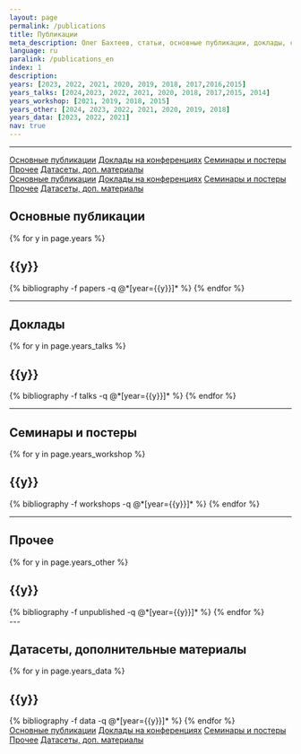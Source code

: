 ```yaml
---
layout: page
permalink: /publications
title: Публикации
meta_description: Олег Бахтеев, статьи, основные публикации, доклады, семинары, воркшопы
language: ru
paralink: /publications_en
index: 1
description: 
years: [2023, 2022, 2021, 2020, 2019, 2018, 2017,2016,2015]
years_talks: [2024,2023, 2022, 2021, 2020, 2018, 2017,2015, 2014]
years_workshop: [2021, 2019, 2018, 2015]
years_other: [2024, 2023, 2022, 2021, 2020, 2019, 2018]
years_data: [2023, 2022, 2021]
nav: true
---
```


---
<div class="btn-group-vertical btn-group-sm position-fixed  d-none d-xl-block"  style="left: -100px; top:200px " role="group">
  <a class="btn pub-btn"  href="#publications">Основные публикации</a>
  <a class="btn pub-btn" href="#talks">Доклады на конференциях</a>
  <a class="btn pub-btn" href="#workshops">Семинары и постеры</a>
  <a class="btn pub-btn" href="#other">Прочее</a>
  <a class="btn pub-btn" href="#data">Датасеты, доп. материалы</a>    
</div>

<div class="btn-group-sm  d-xl-none"  role="group">
  <a class="btn"  href="#publications">Основные публикации</a>
  <a class="btn" href="#talks">Доклады на конференциях</a>
  <a class="btn" href="#workshops">Семинары и постеры</a>
  <a class="btn" href="#other">Прочее</a>
  <a class="btn" href="#data">Датасеты, доп. материалы</a>    
</div>

<div id="publications" style="position: relative; top:-75px; visibility: hidden; display: block;">
</div>
<div class="publications">
<h2>Основные публикации</h2>
{% for y in page.years %}
  <h2 class="year">{{y}}</h2>
  {% bibliography -f papers -q @*[year={{y}}]* %}
{% endfor %}
</div>

---
<div id="talks" style="position: relative; top:-75px; visibility: hidden; display: block;">
</div>
<div class="publications">
<h2>Доклады</h2>
{% for y in page.years_talks %}
  <h2 class="year">{{y}}</h2>
  {% bibliography -f talks -q @*[year={{y}}]* %}
{% endfor %}
</div>

---
<div id="workshops" style="position: relative; top:-75px; visibility: hidden; display: block;">
</div>
<div class="publications">
<h2>Семинары и постеры</h2>
{% for y in page.years_workshop %}
  <h2 class="year">{{y}}</h2>
  {% bibliography -f workshops -q @*[year={{y}}]* %}
{% endfor %}
</div>

---
<div id="other" style="position: relative; top:-75px; visibility: hidden; display: block;">
</div>
<div class="publications">
<h2>Прочее</h2>
{% for y in page.years_other %}
  <h2 class="year">{{y}}</h2>
  {% bibliography -f unpublished -q @*[year={{y}}]* %}
{% endfor %}
</div>
---
<div id="data" style="position: relative; top:-75px; visibility: hidden; display: block;">
</div>
<div class="publications">
<h2>Датасеты, дополнительные материалы</h2>
{% for y in page.years_data %}
  <h2 class="year">{{y}}</h2>
  {% bibliography -f data -q @*[year={{y}}]* %}
{% endfor %}
</div>

<div class="btn-group-sm  d-xl-none"  role="group">
  <a class="btn"  href="#publications">Основные публикации</a>
  <a class="btn" href="#talks">Доклады на конференциях</a>
  <a class="btn" href="#workshops">Семинары и постеры</a>
  <a class="btn" href="#other">Прочее</a>
  <a class="btn" href="#data">Датасеты, доп. материалы</a>  
</div>
